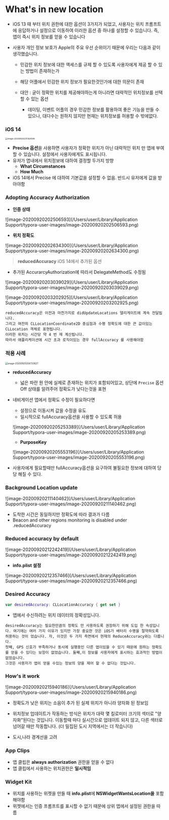

# What's in new location

- iOS 13 때 부터 위치 권한에 대한 옵션이 3가지가 되었고, 사용자는 위치 프롬프트에 응답하거나 설정으로 이동하여 이러한 옵션 중 하나를 설정할 수 있습니다. 즉, 앱이 즉시 위치 정보를 얻을 수 있습니다

- 사용자 개인 정보 보호가 Apple의 주요 우선 순위이기 때문에 우리는 다음과 같이 생각했습니다. 

  - 민감한 위치 정보에 대한 액세스를 규제 할 수 있도록 사용자에게 제공 할 수 있는 방법이 존재하는가
  - 해당 어플에서 민감한 위치 정보가 필요한것인가에 대한 의문이 존재

  - 대안 : 굳이 정확한 위치를 제공해야하는게 아니라면 대략적인 위치정보를 선택할 수 있는 옵션 
    - 데이팅, 이벤트 어플의 경우 민감한 정보를 활용하여 좋은 기능을 만들 수 있으나, 대다수는 원하지 않지만 현재는 위치정보를 허용할 수 밖에없다.

### iOS 14

<img src="/Users/user/Library/Application Support/typora-user-images/image-20200920201304598.png" alt="image-20200920201304598" style="zoom:45%;" />

- **Precise 옵션**을 사용하면 사용자가 정확한 위치가 아닌 대략적인 위치 만 앱에 부여 할 수 있습니다.
  설정에서 사용자에게도 표시됩니다.
- 유저가 앱내에서 위치정보에 대하여 결정할 두가지 방향
  - **What Circumstances**
  -  **How Much** 
- iOS 14에서 Precise 에 대하여 기본값을 설정할 수 없음. 반드시 유저에게 값을 받아야함

### Adopting Accuracy Authorization

- **인증 상태**

![image-20200920202506593](/Users/user/Library/Application Support/typora-user-images/image-20200920202506593.png)

- **위치 정확도**

![image-20200920202634300](/Users/user/Library/Application Support/typora-user-images/image-20200920202634300.png)

> **reducedAccuracy** iOS 14에서 추가된 옵션

- 추가된 AccurarcyAuthorization에 따라서 DelegateMethod도 수정됨

![image-20200920203039029](/Users/user/Library/Application Support/typora-user-images/image-20200920203039029.png)

![image-20200920203202925](/Users/user/Library/Application Support/typora-user-images/image-20200920203202925.png)

```
reducedAccuracy은 이전과 마찬가지로 didUpdateLocations 델리게이트에 계속 전달됩니다.
그리고 여전히 CLLocationCoordinate2D 중심점과 수평 정확도에 대한 큰 값이있는 CLLocation 객체로 표현됩니다.
이러한 위치는 시간당 약 4 번 재 계산됩니다.
따라서 애플리케이션에 시간 초과 로직이있는 경우 fullAccuracy 를 사용해야함
```

### 적용 사례

<img src="/Users/user/Library/Application Support/typora-user-images/image-20200920204733627.png" alt="image-20200920204733627" style="zoom:50%;" />

- **reducedAccuracy**
  -  넓은 파란 원 안에 실제로 존재하는 위치가 포함되어있고, 상단에 `Precise` 옵션 Off 상태를 알려주어 정확도가 낮다는것을 표현

- 네비게이션 앱에서 정확도 수정이 필요하다면

  - 설정으로 이동시켜 값을 수정을 유도
  - 일시적으로 fullAccuracy옵션을 사용할 수 있도록 허용

  ![image-20200920205253389](/Users/user/Library/Application Support/typora-user-images/image-20200920205253389.png)
  - **PurposeKey**

  ![image-20200920205553196](/Users/user/Library/Application Support/typora-user-images/image-20200920205553196.png)

- 사용자에게 필요할때만 fullAccuracy옵션을 요구하여 불필요한 정보에 대하여 당당 해질 수 있다.



### Background Location update

![image-20200920211140462](/Users/user/Library/Application Support/typora-user-images/image-20200920211140462.png)

- 도착한 시간은 동일하지만 정확도에 따라 결과가 다름
- Beacon and other regions monitoring is disabled under .reducedAccuracy



### Reduced accuracy by default

![image-20200920212242419](/Users/user/Library/Application Support/typora-user-images/image-20200920212242419.png)

- **info.plist 설정**

![image-20200920212357466](/Users/user/Library/Application Support/typora-user-images/image-20200920212357466.png)

### Desired Accuracy 

```swift
var desiredAccuracy: CLLocationAccuracy { get set }
```

- 앱에서 수신하려는 위치 데이터의 정확성입니다.

```
desiredAccuracy는 필요한만큼의 정확도 만 사용하도록 권장하기 위해 도입 한 속성입니다. 여기에는 여러 가지 이유가 있지만 가장 중요한 것은 iOS가 배터리 수명을 절약하도록 허용하는 것이 었습니다. 자, 이것은 두 가지 측면에서 현재의 ReduceAccuracy와는 다릅니다. 
첫째, GPS 신호가 부족하거나 동시에 실행중인 다른 앱이있을 수 있기 때문에 원하는 정확도를 얻을 수 있다는 보장이 없었습니다. 둘째,이 정보를 사용자에게 표시하는 효과적인 방법이 없었습니다.
그것은 사용자가 앱이 얻을 수있는 정보의 양을 제어 할 수 없다는 것입니다.
```

### How's it work

![image-20200920215940186](/Users/user/Library/Application Support/typora-user-images/image-20200920215940186.png)

- 정확도가 낮은 위치는 소음이 추가 된 실제 위치가 아니라 양자화 된 정보임

- 위치정보 업데이트가 작동하는 방식은 위치가 대략 몇 킬로미터 크기의 섹터로 "양자화"된다는 것입니다. 이동할때 마다 실시간으로 업데이트 되지 않고, 다른 섹터로 넘어갈 때만 작동합니다.  (더 밀집된 도시 지역에서는 더 작습니다)
- 도시,나라 경계선을 고려

### App Clips

- 앱 클립은 **always authorization** 권한을 얻을 수 없다
- 앱 클립에서 사용하는 위치권한은 **일시적임**



### Widget Kit

- 위치를 사용하는 위젯을 만들 때 **info.plist**에 **NSWidgetWantsLocation을** 포함해야함
- 위젯에서는 인증 프롬프트를 표시할 수 없기 때문에 상위 앱에서 설정된 권한을 따름